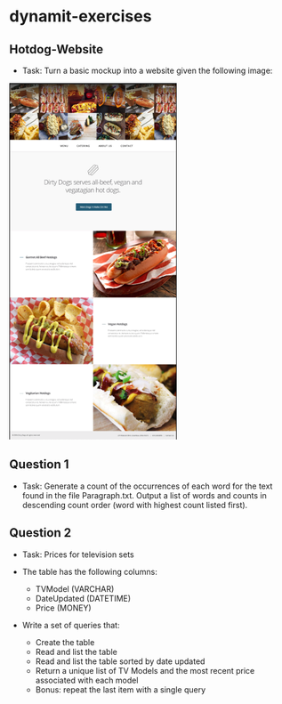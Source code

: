 # dynamit-exercises

## Hotdog-Website

* Task: Turn a basic mockup into a website given the following image:

![alt text](https://github.com/jeremyjmaloney/dynamit-exercises/blob/master/Hotdog-Website/images/hotdog-mockup.png "Provided Mockup Image")

## Question 1

* Task: Generate a count of the occurrences of each word for the text found in the file Paragraph.txt. Output a list of words and counts in descending count order (word with highest count listed first).

## Question 2

* Task: Prices for television sets

* The table has the following columns:
	- TVModel (VARCHAR)
	- DateUpdated (DATETIME)
	- Price (MONEY)

* Write a set of queries that:
	- Create the table
	- Read and list the table
	- Read and list the table sorted by date updated
	- Return a unique list of TV Models and the most recent price associated with each model
	- Bonus: repeat the last item with a single query
